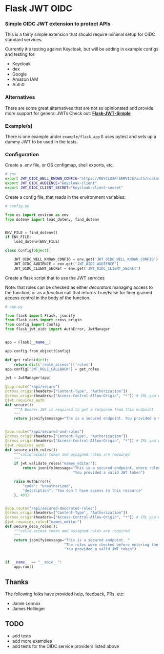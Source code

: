 # Flask JWT OIDC

### Simple OIDC JWT extension to protect APIs
This is a fairly simple extension that should require minimal setup for OIDC standard services.

Currently it's testing against Keycloak, but will be adding in example configs and testing for:
- Keycloak
- dex
- Google
- Amazon IAM
- Auth0


### Alternatives
There are some great alternatives that are not so opinionated and provide more support for general JWTs
Check out: [**Flask-JWT-Simple**](https://github.com/vimalloc/flask-jwt-simple) 

### Example(s)
There is one example under
`example/flask_app`
It uses pytest and sets up a dummy JWT to be used in the tests.
### Configuration
Create a .env file,  or OS configmap, shell exports, etc.
```bash
#.env
export JWT_OIDC_WELL_KNOWN_CONFIG="https://KEYCLOAK-SERVICE/auth/realms/REALM-NAME/.well-known/openid-configuration"
export JWT_OIDC_AUDIENCE="keycloak-client"
export JWT_OIDC_CLIENT_SECRET="keycloak-client-secret"
```

Create a config file, that reads in the environment variables:
```python
# config.py

from os import environ as env
from dotenv import load_dotenv, find_dotenv


ENV_FILE = find_dotenv()
if ENV_FILE:
    load_dotenv(ENV_FILE)

class Config(object):

    JWT_OIDC_WELL_KNOWN_CONFIG = env.get('JWT_OIDC_WELL_KNOWN_CONFIG')
    JWT_OIDC_AUDIENCE = env.get('JWT_OIDC_AUDIENCE')
    JWT_OIDC_CLIENT_SECRET = env.get('JWT_OIDC_CLIENT_SECRET')
```

Create a flask script that to use the JWT services

Note: that roles can be checked as either *decorators* managing access to the function, or as a *function* call that returns True/False for finer grained access control in the body of the function.
```python
# app.py

from flask import Flask, jsonify
from flask_cors import cross_origin
from config import Config
from flask_jwt_oidc import AuthError, JwtManager


app = Flask(__name__)

app.config.from_object(Config)

def get_roles(dict):
    return dict['realm_access']['roles']
app.config['JWT_ROLE_CALLBACK'] = get_roles

jwt = JwtManager(app)

@app.route("/api/secure")
@cross_origin(headers=["Content-Type", "Authorization"])
@cross_origin(headers=["Access-Control-Allow-Origin", "*"]) # IRL you'd scope this to set domains
@jwt.requires_auth
def secure():
    """A Bearer JWT is required to get a response from this endpoint
    """
    return jsonify(message="The is a secured endpoint. You provided a valid Bearer JWT to access it.")


@app.route("/api/secured-and-roles")
@cross_origin(headers=["Content-Type", "Authorization"])
@cross_origin(headers=["Access-Control-Allow-Origin", "*"]) # IRL you'd scope this to a real domain
@jwt.requires_auth
def secure_with_roles():
    """valid access token and assigned roles are required
    """
    if jwt.validate_roles("names_editor"):
        return jsonify(message="This is a secured endpoint, where roles were examined in the body of the procedure! "
                               "You provided a valid JWT token")

    raise AuthError({
        "code": "Unauthorized",
        "description": "You don't have access to this resource"
    }, 403)


@app.route("/api/secured-decorated-roles")
@cross_origin(headers=["Content-Type", "Authorization"])
@cross_origin(headers=["Access-Control-Allow-Origin", "*"]) # IRL you'd scope this to a real domain
@jwt.requires_roles("names_editor")
def secure_deco_roles():
    """valid access token and assigned roles are required
    """
    return jsonify(message="This is a secured endpoint. "
                           "The roles were checked before entering the body of the procedure! "
                           "You provided a valid JWT token")


if __name__ == "__main__":
    app.run()

```
## Thanks
The following folks have provided help, feedback, PRs, etc:
- Jamie Lennox
- James Hollinger

## TODO
- add tests
- add more examples
- add tests for the OIDC service providers listed above
